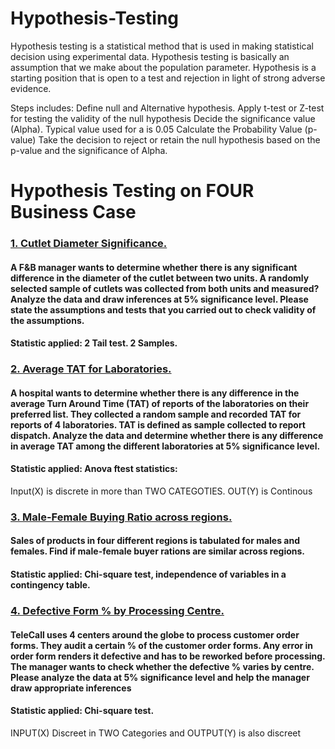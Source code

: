 # Hypothesis-Testing
Hypothesis testing is a statistical method that is used  in making statistical decision using experimental data. 
Hypothesis testing is basically an assumption that we make about the population parameter. Hypothesis is a starting position that is open to a test and rejection in light of strong adverse evidence. 

Steps includes: 
Define null and Alternative hypothesis. 
Apply t-test or Z-test for testing the validity of the null hypothesis Decide the significance value (Alpha). 
Typical  value used for a is 0.05 Calculate the Probability Value (p-value) 
Take the decision to reject or retain the null hypothesis  based on the p-value and the significance of Alpha.

# Hypothesis Testing on FOUR Business Case

### [1. Cutlet Diameter Significance.](https://github.com/D4Danny/Cutlet-Diameter/blob/main/Hypothesis%20Assignment%20Q1.ipynb)

#### A F&B manager wants to determine whether there is any significant difference in the diameter of the cutlet between two units. A randomly selected sample of cutlets was collected from both units and measured? Analyze the data and draw inferences at 5% significance level. Please state the assumptions and tests that you carried out to check validity of the assumptions.
#### Statistic applied: 2 Tail test. 2 Samples.

### [2. Average TAT for Laboratories.](https://github.com/D4Danny/Average-Laboratory-TAT-Test./blob/main/Hypothesis%20Assignment%20Q2.ipynb)
#### A hospital wants to determine whether there is any difference in the average Turn Around Time (TAT) of reports of the laboratories on their preferred list. They collected a random sample and recorded TAT for reports of 4 laboratories. TAT is defined as sample collected to report dispatch. Analyze the data and determine whether there is any difference in average TAT among the different laboratories at 5% significance level.
#### Statistic applied: Anova ftest statistics: 
Input(X) is discrete in more than TWO CATEGOTIES. OUT(Y) is Continous

### [3. Male-Female Buying Ratio across regions.](https://github.com/D4Danny/Male-and-Female-Buying-Ratio/blob/main/Hypothesis%20Assignment%20Q3.ipynb)
#### Sales of products in four different regions is tabulated for males and females. Find if male-female buyer rations are similar across regions.
#### Statistic applied: Chi-square test, independence of variables in a contingency table. 

### [4. Defective Form % by Processing Centre.](https://github.com/D4Danny/Defective-for-Customer-Form/blob/main/Hypothesis%20Assignment%20Q4.ipynb)
#### TeleCall uses 4 centers around the globe to process customer order forms. They audit a certain % of the customer order forms. Any error in order form renders it defective and has to be reworked before processing. The manager wants to check whether the defective % varies by centre. Please analyze the data at 5% significance level and help the manager draw appropriate inferences
#### Statistic applied: Chi-square test.
INPUT(X) Discreet in TWO Categories and OUTPUT(Y) is also discreet  
